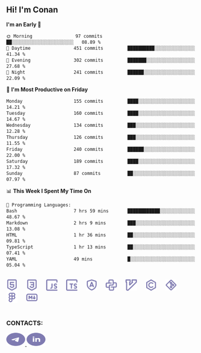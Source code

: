 ## Hi! I'm Conan

<!--START_SECTION:waka-->
**I'm an Early 🐤** 

```text
🌞 Morning                97 commits          ██░░░░░░░░░░░░░░░░░░░░░░░   08.89 % 
🌆 Daytime                451 commits         ██████████░░░░░░░░░░░░░░░   41.34 % 
🌃 Evening                302 commits         ███████░░░░░░░░░░░░░░░░░░   27.68 % 
🌙 Night                  241 commits         ██████░░░░░░░░░░░░░░░░░░░   22.09 % 
```
📅 **I'm Most Productive on Friday** 

```text
Monday                   155 commits         ████░░░░░░░░░░░░░░░░░░░░░   14.21 % 
Tuesday                  160 commits         ████░░░░░░░░░░░░░░░░░░░░░   14.67 % 
Wednesday                134 commits         ███░░░░░░░░░░░░░░░░░░░░░░   12.28 % 
Thursday                 126 commits         ███░░░░░░░░░░░░░░░░░░░░░░   11.55 % 
Friday                   240 commits         ██████░░░░░░░░░░░░░░░░░░░   22.00 % 
Saturday                 189 commits         ████░░░░░░░░░░░░░░░░░░░░░   17.32 % 
Sunday                   87 commits          ██░░░░░░░░░░░░░░░░░░░░░░░   07.97 % 
```


📊 **This Week I Spent My Time On** 

```text
💬 Programming Languages: 
Bash                     7 hrs 59 mins       ████████████░░░░░░░░░░░░░   48.67 % 
Markdown                 2 hrs 9 mins        ███░░░░░░░░░░░░░░░░░░░░░░   13.08 % 
HTML                     1 hr 36 mins        ██░░░░░░░░░░░░░░░░░░░░░░░   09.81 % 
TypeScript               1 hr 13 mins        ██░░░░░░░░░░░░░░░░░░░░░░░   07.41 % 
YAML                     49 mins             █░░░░░░░░░░░░░░░░░░░░░░░░   05.04 % 
```


<!--END_SECTION:waka-->


<br>

<div align="left">
  <img src="icons/skills/html.svg" height="30" alt="html5"/>
  <img width="15"/>
  <img src="icons/skills/css.svg" height="30" alt="css"/>
    <img width="15"/>
  <img src="icons/skills/javascript.svg" height="30" alt="javascript"/>
  <img width="15"/>
  <img src="icons/skills/typescript.svg" height="30" alt="typescript"/>
  <img width="15"/>
  <img src="icons/skills/angular.svg" height="30" alt="angular"/>
  <img width="15"/>
  <img src="icons/skills/python.svg" height="30" alt="python"/>
  <img width="15"/>
  <img src="icons/skills/vim.svg" height="30" alt="vim"  />
  <img width="15"/>
  <img src="icons/skills/c.svg" height="30" alt="c"/>
  <img width="15"/>
  <img src="icons/skills/git.svg" height="30" alt="git"/>
  <img width="15"/>
  <img src="icons/skills/figma.svg" height="30" alt="figma"/>
  <img width="15"/>
  <img src="icons/skills/markdown.svg" height="30" alt="markdown"/>
</div>

<br>


### CONTACTS:

<div align="left">
  <a href="https://t.me/gkkconan">
    <img src="icons/contacts/telegram.svg" width="50" height="35" alt="telegram"/>
  </a>
  <a href="https://www.linkedin.com/in/gkkconan">
    <img src="icons/contacts/linkedin.svg" width="50" height="35" alt="linkedin"/>
  </a>
</div>
